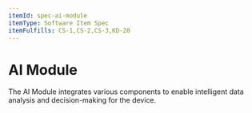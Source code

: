 ```yaml
---
itemId: spec-ai-module
itemType: Software Item Spec
itemFulfills: CS-1,CS-2,CS-3,KD-20
---
```


# AI Module

The AI Module integrates various components to enable intelligent data analysis and decision-making for the device.
